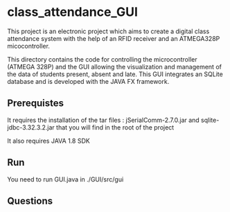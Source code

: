 # class_attendance_GUI

This project is an electronic project which aims to create a digital class attendance system with the help of an RFID receiver and an ATMEGA328P micocontroller.

This directory contains the code for controlling the microcontroller (ATMEGA 328P)
and the GUI allowing the visualization and management of the data of students present, absent and late.
This GUI integrates an SQLite database and is developed with the JAVA FX framework.

## Prerequistes

It requires the installation of the tar files : jSerialComm-2.7.0.jar and sqlite-jdbc-3.32.3.2.jar that you will find in the root of the project

It also requires JAVA 1.8 SDK

## Run

You need to run GUI.java in ./GUI/src/gui

## Questions
